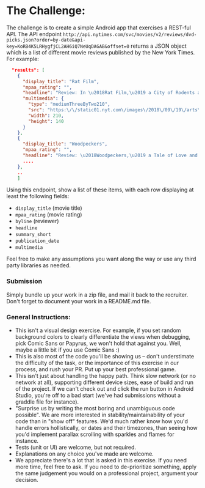 # The Challenge:

The challenge is to create a simple Android app that exercises a REST-ful API. The API endpoint `http://api.nytimes.com/svc/movies/v2/reviews/dvd-picks.json?order=by-date&api-key=KoRB4K5LRHygfjCL2AH6iQ7NeUqDAGAB&offset=0` returns a JSON object which is a list of different movie reviews published by the New York Times. 
For example:
```json
  "results": [
    {
      "display_title": "Rat Film",
      "mpaa_rating": "",
      "headline": "Review: In \u2018Rat Film,\u2019 a City of Rodents and Racial Oppression",
      "multimedia": {
        "type": "mediumThreeByTwo210",
        "src": "https:\/\/static01.nyt.com\/images\/2018\/09\/19\/arts\/19colette1\/merlin_143890539_b04f8a07-099a-46e2-9af4-3de2e7185111-mediumThreeByTwo210.jpg",
        "width": 210,
        "height": 140
      }
    },
    {
      "display_title": "Woodpeckers",
      "mpaa_rating": "",
      "headline": "Review: \u2018Woodpeckers,\u2019 a Tale of Love and Agonizing Penal Confinement",
      ....
    },
    ..
    ]
```

Using this endpoint, show a list of these items, with each row displaying at least the following fields:
- `display_title` (movie title)
- `mpaa_rating` (movie rating)
- `byline` (reviewer)
- `headline` 
- `summary_short`
- `publication_date`
- `multimedia` 

Feel free to make any assumptions you want along the way or use any third party libraries as needed.

### Submission
Simply bundle up your work in a zip file, and mail it back to the recruiter. Don't forget to document your work in a README.md file.

### General Instructions:
- This isn't a visual design exercise. For example, if you set random background colors to clearly differentiate the views when debugging, pick Comic Sans or Papyrus, we won't hold that against you. Well, maybe a little bit if you use Comic Sans :)
- This is also most of the code you'll be showing us – don't understimate the difficulty of the task, or the importance of this exercise in our process, and rush your PR. Put up your best professional game.
- This isn't just about handling the happy path. Think slow network (or no network at all), supporting different device sizes, ease of build and run of the project. If we can't check out and click the run button in Android Studio, you're off to a bad start (we've had submissions without a graddle file for instance).
- "Surprise us by writing the most boring and unambiguous code possible". We are more interested in stability/maintainability of your code than in "show off" features. We'd much rather know how you'd handle errors hollistically, or dates and their timezones, than seeing how you'd implement parallax scrolling with sparkles and flames for instance.
- Tests (unit or UI) are welcome, but not required.
- Explanations on any choice you've made are welcome.
- We appreciate there's a lot that is asked in this exercise. If you need more time, feel free to ask. If you need to de-prioritize something, apply the same judgement you would on a professional project, argument your decision.
